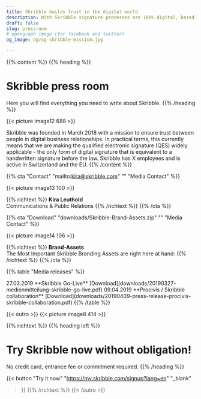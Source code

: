 ```yaml
---
title: Skribble builds trust in the digital world
description: With Skribble signature processes are 100% digital, based on the qualified electronic signature “QES” - the e-signature, which is equivalent to your hand-written signature according to Swiss and EU law.
draft: false
slug: pressroom
# opengraph image (for facebook and twitter)
og_image: og/og-skribble-mission.jpg

---
```


{{% content %}}
{{% heading %}}
# Skribble press room
Here you will find everything you need to write about Skribble.
{{% /heading %}}

{{< picture image12 688 >}}

Skribble was founded in March 2018 with a mission to ensure trust between people in digital business relationships.
In practical terms, this currently means that we are making the qualified electronic signature (QES) widely applicable - the only form of digital signature that is equivalent to a handwritten signature before the law. Skribble has X employees and is active in Switzerland and the EU.
{{% /content %}}

{{% cta
  "Contact"
  "mailto:kira@skribble.com"
  ""
  "Media Contact"
%}}

{{< picture image13 100 >}}

{{% richtext %}}
**Kira Leuthold**<br>
Communications & Public Relations
{{% /richtext %}}
{{% /cta %}}

{{% cta
  "Download"
  "downloads/Skribble-Brand-Assets.zip"
  ""
  "Media Contact"
%}}

{{< picture image14 106 >}}

{{% richtext %}}
**Brand-Assets**<br>
The Most Important Skribble Branding Assets are right here at hand:
{{% /richtext %}}
{{% /cta %}}

{{% table "Media releases" %}}
<tr>
  <td style="width:10%;">27.03.2019</td>
  <td style="width:80%;">**Skribble Go-Live**</td>
  <td style="width:10%;">
    [Download](downloads/20190327-medienmitteilung-skribble-go-live.pdf)
  </td>
</tr>
<tr>
  <td>09.04.2019</td>
  <td>**Procivis / Skribble collaboration**</td>
  <td>
    [Download](downloads/20190409-press-release-procivis-skribble-collaboration.pdf)
  </td>
</tr>
{{% /table %}}

{{< outro >}}
{{< picture image8 414 >}}

{{% richtext %}}
{{% heading left %}}
# Try Skribble now without obligation!
No credit card, entrance fee or commitment required.
{{% /heading %}}

{{< button
  "Try it now"
  "https://my.skribble.com/signup?lang=en"
  "_blank"
>}}
{{% /richtext %}}
{{< /outro >}}